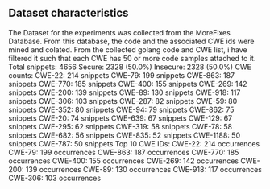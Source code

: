 ## Dataset characteristics
The Dataset for the experiments was collected from the MoreFixes Database. From this database, the code and the associated CWE ids were mined and colated.
From the collected golang code and CWE list, i have filtered it such that each CWE has 50 or more code samples attached to it. 
Total snippets: 4656
Secure: 2328 (50.0%)
Insecure: 2328 (50.0%)
CWE counts:
CWE-22: 214 snippets
CWE-79: 199 snippets
CWE-863: 187 snippets
CWE-770: 185 snippets
CWE-400: 155 snippets
CWE-269: 142 snippets
CWE-200: 139 snippets
CWE-89: 130 snippets
CWE-918: 117 snippets
CWE-306: 103 snippets
CWE-287: 82 snippets
CWE-59: 80 snippets
CWE-352: 80 snippets
CWE-94: 79 snippets
CWE-862: 75 snippets
CWE-20: 74 snippets
CWE-639: 67 snippets
CWE-129: 67 snippets
CWE-295: 62 snippets
CWE-319: 58 snippets
CWE-78: 58 snippets
CWE-682: 56 snippets
CWE-835: 52 snippets
CWE-1188: 50 snippets
CWE-787: 50 snippets
Top 10 CWE IDs:
  CWE-22: 214 occurrences
  CWE-79: 199 occurrences
  CWE-863: 187 occurrences
  CWE-770: 185 occurrences
  CWE-400: 155 occurrences
  CWE-269: 142 occurrences
  CWE-200: 139 occurrences
  CWE-89: 130 occurrences
  CWE-918: 117 occurrences
  CWE-306: 103 occurrences